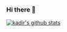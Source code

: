 ### Hi there 👋

[![kadir's github stats](https://github-readme-stats.vercel.app/api?username=Kadir-FiveM)](https://github.com/anuraghazra/github-readme-stats)
